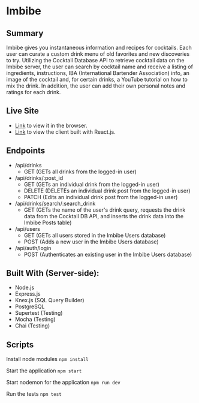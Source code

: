 # Imbibe

## Summary

Imbibe gives you instantaneous information and recipes for cocktails. Each user can curate a custom drink menu of old favorites and new discoveries to try. Utilizing the Cocktail Database API to retrieve cocktail data on the Imbibe server, the user can search by cocktail name and receive a listing of ingredients, instructions, IBA (International Bartender Association) info, an image of the cocktail and, for certain drinks, a YouTube tutorial on how to mix the drink. In addition, the user can add their own personal notes and ratings for each drink.

## Live Site

- [Link](https://imbibe.vercel.app/) to view it in the browser.
- [Link](https://github.com/rogtang/imbibe-app-client) to view the client built with React.js.


## Endpoints
- /api/drinks
    - GET (GETs all drinks from the logged-in user)
- /api/drinks/:post_id
    - GET (GETs an individual drink from the logged-in user)
    - DELETE (DELETEs an individual drink post from the logged-in user)
    - PATCH (Edits an individual drink post from the logged-in user)
- /api/drinks/search/:search_drink
    - GET (GETs the name of the user's drink query, requests the drink data from the Cocktail DB API, and inserts the drink data into the Imbibe Posts table)
- /api/users
    - GET (GETs all users stored in the Imbibe Users database)
    - POST (Adds a new user in the Imbibe Users database)
- /api/auth/login
    - POST (Authenticates an existing user in the Imbibe Users database)

## Built With (Server-side):

- Node.js
- Express.js
- Knex.js (SQL Query Builder)
- PostgreSQL
- Supertest (Testing)
- Mocha (Testing)
- Chai (Testing)

## Scripts

Install node modules `npm install`

Start the application `npm start`

Start nodemon for the application `npm run dev`

Run the tests `npm test`